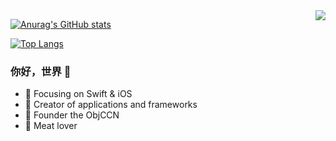 <img align="right" src="https://github-readme-stats.vercel.app/api?username=Lazy-Xiao&show_icons=true&icon_color=CE1D2D&text_color=718096&bg_color=ffffff&hide_title=true" />

[![Anurag's GitHub stats](https://github-readme-stats.vercel.app/api?username=Lazy-Xiao)](https://github.com/anuraghazra/github-readme-stats)

[![Top Langs](https://github-readme-stats.vercel.app/api/top-langs/?username=Lazy-Xiao)](https://github.com/anuraghazra/github-readme-stats)


### 你好，世界 👋

- :orange_book: Focusing on Swift & iOS
- :hammer: Creator of applications and frameworks
- :ram: Founder the ObjCCN
- :meat_on_bone: Meat lover

